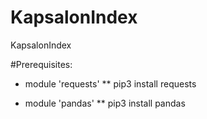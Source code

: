 # KapsalonIndex
KapsalonIndex

#Prerequisites:
* module 'requests'
    ** pip3 install requests

* module 'pandas'
    ** pip3 install pandas